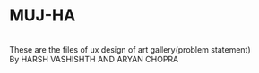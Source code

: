 # MUJ-HA
<br>These are the files of ux design of  art gallery(problem statement)
<br>By HARSH VASHISHTH AND ARYAN CHOPRA
